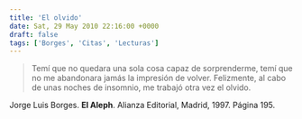 ```yaml
---
title: 'El olvido'
date: Sat, 29 May 2010 22:16:00 +0000
draft: false
tags: ['Borges', 'Citas', 'Lecturas']
---
```


> Temí que no quedara una sola cosa capaz de sorprenderme, temí que no me abandonara jamás la impresión de volver. Felizmente, al cabo de unas noches de insomnio, me trabajó otra vez el olvido.

Jorge Luis Borges. **El Aleph**. Alianza Editorial, Madrid, 1997. Página 195.
